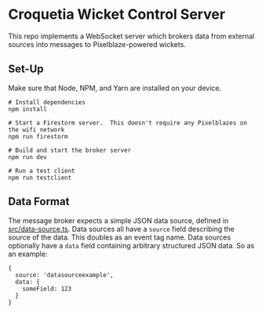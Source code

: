 # Croquetia Wicket Control Server

This repo implements a WebSocket server which brokers data from external sources into messages to Pixelblaze-powered wickets.

## Set-Up

Make sure that Node, NPM, and Yarn are installed on your device.

```
# Install dependencies
npm install

# Start a Firestorm server.  This doesn't require any Pixelblazes on the wifi network
npm run firestorm

# Build and start the broker server
npm run dev

# Run a test client
npm run testclient
```

## Data Format

The message broker expects a simple JSON data source, defined in [src/data-source.ts](src/data-source.ts).
Data sources all have a `source` field describing the source of the data.  This doubles as an event tag name.
Data sources optionally have a `data` field containing arbitrary structured JSON data.  So as an example:

```
{
  source: 'datasourceexample',
  data: {
    someField: 123
  }
}
```
